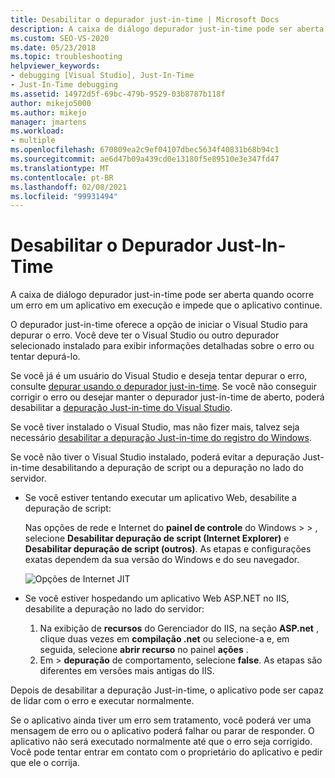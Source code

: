 ```yaml
---
title: Desabilitar o depurador just-in-time | Microsoft Docs
description: A caixa de diálogo depurador just-in-time pode ser aberta quando ocorre um erro em um aplicativo. Saiba o que você pode fazer quando isso acontece e maneiras de evitá-lo.
ms.custom: SEO-VS-2020
ms.date: 05/23/2018
ms.topic: troubleshooting
helpviewer_keywords:
- debugging [Visual Studio], Just-In-Time
- Just-In-Time debugging
ms.assetid: 14972d5f-69bc-479b-9529-03b8787b118f
author: mikejo5000
ms.author: mikejo
manager: jmartens
ms.workload:
- multiple
ms.openlocfilehash: 670809ea2c9ef04107dbec5634f40831b68b94c1
ms.sourcegitcommit: ae6d47b09a439cd0e13180f5e89510e3e347fd47
ms.translationtype: MT
ms.contentlocale: pt-BR
ms.lasthandoff: 02/08/2021
ms.locfileid: "99931494"
---
```

# <a name="disable-the-just-in-time-debugger"></a>Desabilitar o Depurador Just-In-Time

A caixa de diálogo depurador just-in-time pode ser aberta quando ocorre um erro em um aplicativo em execução e impede que o aplicativo continue.

O depurador just-in-time oferece a opção de iniciar o Visual Studio para depurar o erro. Você deve ter o Visual Studio ou outro depurador selecionado instalado para exibir informações detalhadas sobre o erro ou tentar depurá-lo.

Se você já é um usuário do Visual Studio e deseja tentar depurar o erro, consulte [depurar usando o depurador just-in-time](../debugger/debug-using-the-just-in-time-debugger.md). Se você não conseguir corrigir o erro ou desejar manter o depurador just-in-time de aberto, poderá desabilitar a [depuração Just-in-time do Visual Studio](debug-using-the-just-in-time-debugger.md#BKMK_Enabling).

Se você tiver instalado o Visual Studio, mas não fizer mais, talvez seja necessário [desabilitar a depuração Just-in-time do registro do Windows](debug-using-the-just-in-time-debugger.md#disable-just-in-time-debugging-from-the-windows-registry).

Se você não tiver o Visual Studio instalado, poderá evitar a depuração Just-in-time desabilitando a depuração de script ou a depuração no lado do servidor.

- Se você estiver tentando executar um aplicativo Web, desabilite a depuração de script:

  Nas opções de rede e Internet do **painel de controle** do Windows  >    >  , selecione **Desabilitar depuração de script (Internet Explorer)** e **Desabilitar depuração de script (outros)**. As etapas e configurações exatas dependem da sua versão do Windows e do seu navegador.

  ![Opções de Internet JIT](../debugger/media/jitinternetoptions.png "Opções de Internet JIT")

- Se você estiver hospedando um aplicativo Web ASP.NET no IIS, desabilite a depuração no lado do servidor:

  1. Na exibição de **recursos** do Gerenciador do IIS, na seção **ASP.net** , clique duas vezes em **compilação .net** ou selecione-a e, em seguida, selecione **abrir recurso** no painel **ações** .
  1. Em   >  **depuração** de comportamento, selecione **false**. As etapas são diferentes em versões mais antigas do IIS.

Depois de desabilitar a depuração Just-in-time, o aplicativo pode ser capaz de lidar com o erro e executar normalmente.

Se o aplicativo ainda tiver um erro sem tratamento, você poderá ver uma mensagem de erro ou o aplicativo poderá falhar ou parar de responder. O aplicativo não será executado normalmente até que o erro seja corrigido. Você pode tentar entrar em contato com o proprietário do aplicativo e pedir que ele o corrija.
